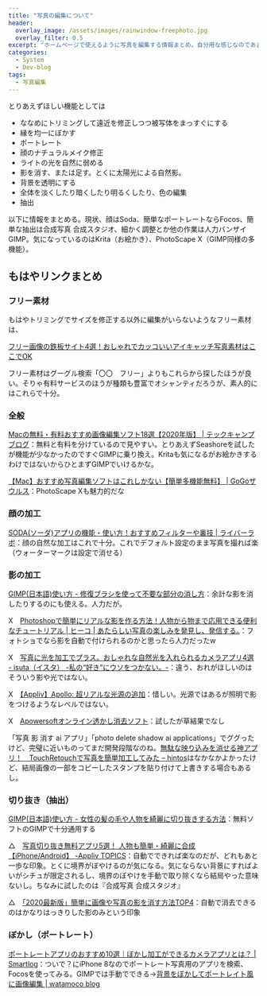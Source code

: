 ```yaml
---
title: "写真の編集について"
header:
  overlay_image: /assets/images/rainwindow-freephoto.jpg
  overlay_filter: 0.5
excerpt: "ホームページで使えるように写真を編集する情報まとめ。自分用な感じなのであまり分かりよく書いていない。"
categories:
  - System
  - Dev-blog
tags:
  - 写真編集
---
```


とりあえずほしい機能としては

- ななめにトリミングして遠近を修正しつつ被写体をまっすぐにする
- 縁を均一にぼかす
- ポートレート
- 顔のナチュラルメイク修正
- ライトの光を自然に弱める
- 影を消す、または足す。とくに太陽光による自然影。
- 背景を透明にする
- 全体を淡くしたり暗くしたり明るくしたり、色の編集
- 抽出

以下に情報をまとめる。現状、顔はSoda、簡単なポートレートならFocos、簡単な抽出は合成写真 合成スタジオ、細かく調整とか他の作業は人力バンザイGIMP。気になっているのはKrita（お絵かき）、PhotoScape X（GIMP同様の多機能）。

## もはやリンクまとめ

### フリー素材

もはやトリミングでサイズを修正する以外に編集がいらないようなフリー素材は、

[フリー画像の鉄板サイト4選！おしゃれでカッコいいアイキャッチ写真素材はここでOK](https://skuwana.info/free-picture/)

フリー素材はグーグル検索「〇〇　フリー」よりもこれらから探したほうが良い。そりゃ有料サービスのほうが種類も豊富でオシャンティだろうが、素人的にはこれらで十分。

### 全般

[Macの無料・有料おすすめ画像編集ソフト18選【2020年版】 \| テックキャンプ ブログ](https://tech-camp.in/note/technology/95934/)：無料と有料を分けているので見やすい。とりあえずSeashoreを試したが機能が少なかったのですぐGIMPに乗り換え。Kritaも気になるがお絵かきするわけではないからひとまずGIMPでいけるかな。

[【Mac】おすすめ写真編集ソフトはこれしかない【簡単多機能無料】 \| GoGoザウルス](https://retrygogo.com/photoscapex/)：PhotoScape Xも魅力的だな

### 顔の加工

[SODA(ソーダ)アプリの機能・使い方！おすすめフィルターや裏技 \| ライバーラボ](https://media.primeagain.co.jp/soda/)：顔の自然な加工はこれで十分。これでデフォルト設定のまま写真を撮れば楽（ウォーターマークは設定で消せる）

### 影の加工

[GIMP(日本語)使い方 - 修復ブラシを使って不要な部分の消し方](https://createkidslab.com/2018/10/05/gimp-2-10-syufukuburashi/)：余計な影を消したりするのにも使える。人力だが。

X　[Photoshopで簡単にリアルな影を作る方法！人物から物まで応用できる便利なチュートリアル \| ヒーコ \| あたらしい写真の楽しみを発見し、発信する。](https://xico.media/tutorials/shadow-make/)：フォトショでなら影を自動で付けられるのかと思ったら人力だったw

X　[写真に光を加工でプラス。おしゃれな自然光を入れられるカメラアプリ4選 - isuta（イスタ） -私の“好き”にウソをつかない。-](https://isuta.jp/category/iphone/2017/08/551040)：違う、おれがほしいのはそういう影や光ではない。

X　[【Appliv】Apollo: 超リアルな光源の追加](https://app-liv.jp/4872038/)：惜しい。光源ではあるが照明で影をつけるようなレベルではない。

X　[Apowersoftオンライン透かし消去ソフト](https://www.apowersoft.jp/online-watermark-remover)：試したが草結果でなし

「写真 影 消す ai アプリ」「photo delete shadow ai applications」でググったけど、完璧に近いものってまだ開発段階なのね。[無駄な映り込みを消せる神アプリ！　TouchRetouchで写真を簡単加工してみた – hintos](https://hintos.jp/articles/touchretouch_20180814/)はなかなかよかったけど、結局画像の一部をコピーしたスタンプを貼り付けて上書きする場合もあるし。

### 切り抜き（抽出）

[GIMP(日本語)使い方 - 女性の髪の毛や人物を綺麗に切り抜きする方法](https://createkidslab.com/2018/07/14/gimp2-10-2%E3%81%A7%E9%A2%A8%E3%81%AB%E3%81%AA%E3%81%B3%E3%81%8F%E5%A5%B3%E6%80%A7%E3%81%AE%E9%AB%AA%E3%82%92%E7%B6%BA%E9%BA%97%E3%81%AB%E5%88%87%E3%82%8A%E6%8A%9C%E3%81%8F%E6%96%B9%E6%B3%95/)：無料ソフトのGIMPで十分通用する

△　[写真切り抜き無料アプリ5選！ 人物も簡単・綺麗に合成【iPhone/Android】 -Appliv TOPICS](https://mag.app-liv.jp/archive/130928/)：自動でできれば楽なのだが、どれもあと一歩な印象。とくに境界がぼやけるのが気になる。気にならない背景にすればよいがシチュが限定されるし、境界のぼやけを手動で取り除くなら結局やった意味ないし。ちなみに試したのは『合成写真 合成スタジオ』

△　[「2020最新版」簡単に画像や写真の影を消す方法TOP4](https://www.apowersoft.jp/remove-photo-shadow.html)：自動で消去できるのはかなりはっきりした影のみという印象

### ぼかし（ポートレート）

[ポートレートアプリのおすすめ10選｜ぼかし加工ができるカメラアプリとは？ \| Smartlog](https://smartlog.jp/175768)：ついで？にiPhone 8なのでポートレート写真用のアプリを検索、Focosを使ってみる。GIMPでは手動でできる→[背景をぼかしてポートレイト風に画像編集 \| watamoco blog](https://watamoco.work/gimp-portrait/)

